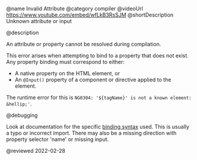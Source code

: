 @name Invalid Attribute
@category compiler
@videoUrl https://www.youtube.com/embed/wfLkB3RsSJM
@shortDescription Unknown attribute or input

@description

An attribute or property cannot be resolved during compilation.

This error arises when attempting to bind to a property that does not exist.
Any property binding must correspond to either:

*   A native property on the HTML element, or
*   An `@Input()` property of a component or directive applied to the element.

The runtime error for this is `NG0304: '${tagName}' is not a known element: &hellip;'`.

@debugging

Look at documentation for the specific [binding syntax](guide/binding-syntax) used.
This is usually a typo or incorrect import.
There may also be a missing direction with property selector 'name' or missing input.

<!-- links -->

<!-- external links -->

<!-- end links -->

@reviewed 2022-02-28
